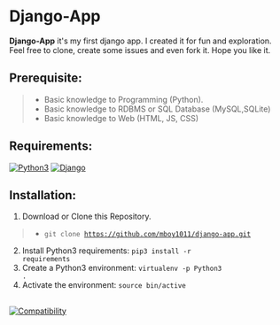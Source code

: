 # Django-App 
<p><b>Django-App</b> it's my first django app. I created it for fun and exploration. Feel free to clone, create some issues and even fork it. Hope you like it.</p>

## Prerequisite:
> * Basic knowledge to Programming (Python).
> * Basic knowledge to RDBMS or SQL Database (MySQL,SQLite)
> * Basic knowledge to Web (HTML, JS, CSS)

## Requirements:
[![Python3](https://www.python.org/static/img/python-logo.png)](https://www.python.org/downloads/)
[![Django](https://static.djangoproject.com/img/logo-django.42234b631760.svg)](https://www.djangoproject.com/download/)

## Installation:
1. Download or Clone this Repository.
> * <code>git clone https://github.com/mboy1011/django-app.git</code>
2. Install Python3 requirements: <code>pip3 install -r requirements</code>
3. Create a Python3 environment: <code>virtualenv -p Python3 .</code>
4. Activate the environment: <code>source bin/active</code>
## 
[![Compatibility](https://img.shields.io/badge/python-3-brightgreen.svg)](https://github.com/mboy1011/django-app.git)
